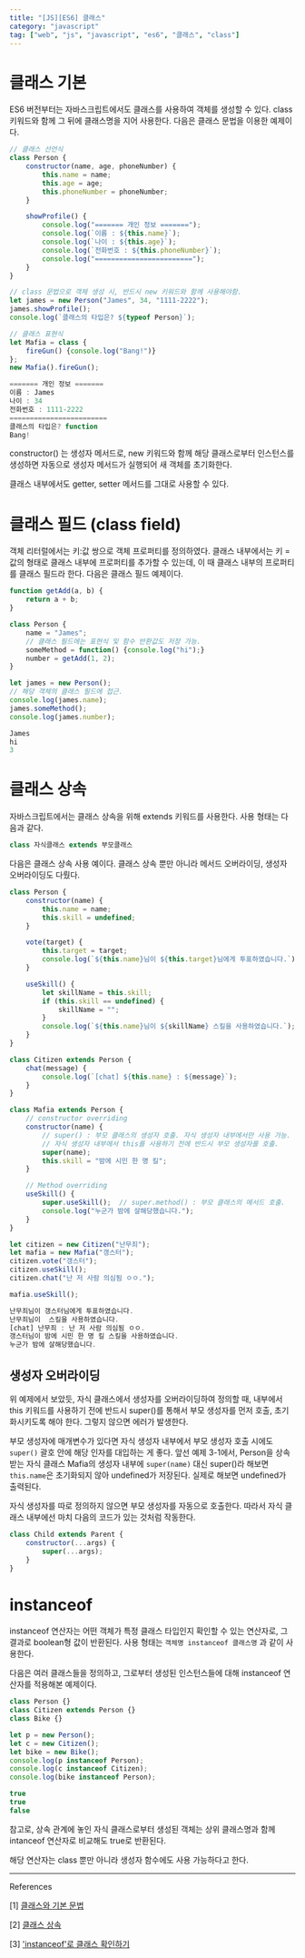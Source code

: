 ```yaml
---
title: "[JS][ES6] 클래스"
category: "javascript"
tag: ["web", "js", "javascript", "es6", "클래스", "class"]
---
```


# 클래스 기본

ES6 버전부터는 자바스크립트에서도 클래스를 사용하여 객체를 생성할 수 있다. class 키워드와 함께 그 뒤에 클래스명을 지어 사용한다. 다음은 클래스 문법을 이용한 예제이다. 

```jsx
// 클래스 선언식
class Person {
    constructor(name, age, phoneNumber) {
        this.name = name;
        this.age = age;
        this.phoneNumber = phoneNumber;
    }

    showProfile() {
        console.log("======= 개인 정보 =======");
        console.log(`이름 : ${this.name}`);
        console.log(`나이 : ${this.age}`);
        console.log(`전화번호 : ${this.phoneNumber}`);
        console.log("========================");
    }
}

// class 문법으로 객체 생성 시, 반드시 new 키워드와 함께 사용해야함.
let james = new Person("James", 34, "1111-2222");
james.showProfile();
console.log(`클래스의 타입은? ${typeof Person}`);

// 클래스 표현식
let Mafia = class {
    fireGun() {console.log("Bang!")}
};
new Mafia().fireGun();
```

```jsx
======= 개인 정보 =======
이름 : James
나이 : 34
전화번호 : 1111-2222
========================
클래스의 타입은? function
Bang!
```

constructor() 는 생성자 메서드로, new 키워드와 함께 해당 클래스로부터 인스턴스를 생성하면 자동으로 생성자 메서드가 실행되어 새 객체를 초기화한다. 

클래스 내부에서도 getter, setter 메서드를 그대로 사용할 수 있다. 

# 클래스 필드 (class field)

객체 리터럴에서는 키:값 쌍으로 객체 프로퍼티를 정의하였다. 클래스 내부에서는 키 = 값의 형태로 클래스 내부에 프로퍼티를 추가할 수 있는데, 이 때 클래스 내부의 프로퍼티를 클래스 필드라 한다. 다음은 클래스 필드 예제이다.

```jsx
function getAdd(a, b) {
    return a + b;
}

class Person {
    name = "James";
    // 클래스 필드에는 표현식 및 함수 반환값도 저장 가능.
    someMethod = function() {console.log("hi");}
    number = getAdd(1, 2);
}

let james = new Person();
// 해당 객체의 클래스 필드에 접근.
console.log(james.name);
james.someMethod();
console.log(james.number);
```

```jsx
James
hi
3
```

# 클래스 상속

자바스크립트에서는 클래스 상속을 위해 extends 키워드를 사용한다. 사용 형태는 다음과 같다. 

```jsx
class 자식클래스 extends 부모클래스
```

다음은 클래스 상속 사용 예이다. 클래스 상속 뿐만 아니라 메서드 오버라이딩, 생성자 오버라이딩도 다뤘다. 

```jsx
class Person {
    constructor(name) {
        this.name = name;
        this.skill = undefined;
    }

    vote(target) {
        this.target = target;
        console.log(`${this.name}님이 ${this.target}님에게 투표하였습니다.`);
    }

    useSkill() {
        let skillName = this.skill;
        if (this.skill == undefined) {
            skillName = "";
        }
        console.log(`${this.name}님이 ${skillName} 스킬을 사용하였습니다.`);
    }
}

class Citizen extends Person {
    chat(message) {
        console.log(`[chat] ${this.name} : ${message}`);
    }
}

class Mafia extends Person {
    // constructor overriding
    constructor(name) {
        // super() : 부모 클래스의 생성자 호출. 자식 생성자 내부에서만 사용 가능.
        // 자식 생성자 내부에서 this를 사용하기 전에 반드시 부모 생성자를 호출.
        super(name);  
        this.skill = "밤에 시민 한 명 킬";
    }

    // Method overriding
    useSkill() {
        super.useSkill();  // super.method() : 부모 클래스의 메서드 호출.
        console.log("누군가 밤에 살해당했습니다.");
    }
}

let citizen = new Citizen("난무죄");
let mafia = new Mafia("갱스터");
citizen.vote("갱스터");
citizen.useSkill();
citizen.chat("난 저 사람 의심됨 ㅇㅇ.");

mafia.useSkill();
```

```jsx
난무죄님이 갱스터님에게 투표하였습니다.
난무죄님이  스킬을 사용하였습니다.
[chat] 난무죄 : 난 저 사람 의심됨 ㅇㅇ.
갱스터님이 밤에 시민 한 명 킬 스킬을 사용하였습니다.
누군가 밤에 살해당했습니다.
```

## 생성자 오버라이딩

위 예제에서 보았듯, 자식 클래스에서 생성자를 오버라이딩하여 정의할 때, 내부에서 this 키워드를 사용하기 전에 반드시 super()를 통해서 부모 생성자를 먼저 호출, 초기화시키도록 해야 한다. 그렇지 않으면 에러가 발생한다. 

부모 생성자에 매개변수가 있다면 자식 생성자 내부에서 부모 생성자 호출 시에도 `super()` 괄호 안에 해당 인자를 대입하는 게 좋다. 앞선 예제 3-1에서, Person을 상속받는 자식 클래스 Mafia의 생성자 내부에 `super(name)` 대신 super()라 해보면 `this.name`은 초기화되지 않아 undefined가 저장된다. 실제로 해보면 undefined가 출력된다. 

자식 생성자를 따로 정의하지 않으면 부모 생성자를 자동으로 호출한다. 따라서 자식 클래스 내부에선 마치 다음의 코드가 있는 것처럼 작동한다. 

```jsx
class Child extends Parent {
    constructor(...args) {
        super(...args);
    }
}
```

# instanceof

instanceof 연산자는 어떤 객체가 특정 클래스 타입인지 확인할 수 있는 연산자로, 그 결과로 boolean형 값이 반환된다. 사용 형태는 `객체명 instanceof 클래스명` 과 같이 사용한다. 

다음은 여러 클래스들을 정의하고, 그로부터 생성된 인스턴스들에 대해 instanceof 연산자를 적용해본 예제이다. 

```jsx
class Person {}
class Citizen extends Person {}
class Bike {}

let p = new Person();
let c = new Citizen();
let bike = new Bike();
console.log(p instanceof Person);
console.log(c instanceof Citizen);
console.log(bike instanceof Person);
```

```jsx
true
true
false
```

참고로, 상속 관계에 놓인 자식 클래스로부터 생성된 객체는 상위 클래스명과 함께 intanceof 연산자로 비교해도 true로 반환된다. 

해당 연산자는 class 뿐만 아니라 생성자 함수에도 사용 가능하다고 한다. 

---

References

[1] [클래스와 기본 문법](https://ko.javascript.info/class#ref-179)

[2] [클래스 상속](https://ko.javascript.info/class-inheritance)

[3] ['instanceof'로 클래스 확인하기](https://ko.javascript.info/instanceof)